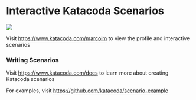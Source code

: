 # Interactive Katacoda Scenarios

[![](http://shields.katacoda.com/katacoda/marcolm/count.svg)](https://www.katacoda.com/marcolm "Get your profile on Katacoda.com")

Visit https://www.katacoda.com/marcolm to view the profile and interactive scenarios

### Writing Scenarios
Visit https://www.katacoda.com/docs to learn more about creating Katacoda scenarios

For examples, visit https://github.com/katacoda/scenario-example

